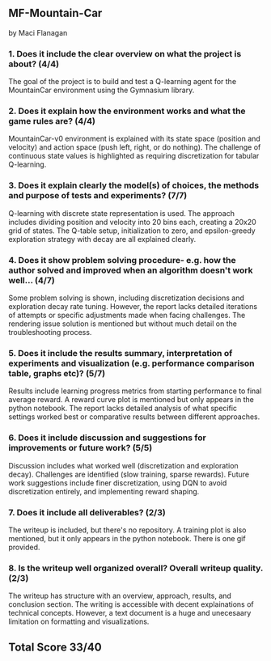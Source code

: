 ##  MF-Mountain-Car
 by Maci Flanagan


### 1. Does it include the clear overview on what the project is about? (4/4)
The goal of the project is to build and test a Q-learning agent for the MountainCar environment using the Gymnasium library. 
### 2. Does it explain how the environment works and what the game rules are? (4/4)
MountainCar-v0 environment is explained with its state space (position and velocity) and action space (push left, right, or do nothing). The challenge of continuous state values is highlighted as requiring discretization for tabular Q-learning.
### 3. Does it explain clearly the model(s) of choices, the methods and purpose of tests and experiments? (7/7)
Q-learning with discrete state representation is used. The approach includes dividing position and velocity into 20 bins each, creating a 20x20 grid of states. The Q-table setup, initialization to zero, and epsilon-greedy exploration strategy with decay are all explained clearly.
### 4. Does it show problem solving procedure- e.g. how the author solved and improved when an algorithm doesn't work well... (4/7)
Some problem solving is shown, including discretization decisions and exploration decay rate tuning. However, the report lacks detailed iterations of attempts or specific adjustments made when facing challenges. The rendering issue solution is mentioned but without much detail on the troubleshooting process.
### 5. Does it include the results summary, interpretation of experiments and visualization (e.g. performance comparison table, graphs etc)? (5/7)
Results include learning progress metrics from starting performance to final average reward. A reward curve plot is mentioned but only appears in the python notebook. The report lacks detailed analysis of what specific settings worked best or comparative results between different approaches.
### 6. Does it include discussion and suggestions for improvements or future work? (5/5)
Discussion includes what worked well (discretization and exploration decay). Challenges are identified (slow training, sparse rewards). Future work suggestions include finer discretization, using DQN to avoid discretization entirely, and implementing reward shaping.
### 7. Does it include all deliverables? (2/3)
The writeup is included, but there's no repository. A training plot is also mentioned, but it only appears in the python notebook. There is one gif provided.
### 8. Is the writeup well organized overall? Overall writeup quality. (2/3)
The writeup has structure with an overview, approach, results, and conclusion section. The writing is accessible with decent explainations of technical concepts. However, a text document is a huge and unecesaary limitation on formatting and visualizations. 
## Total Score 33/40
